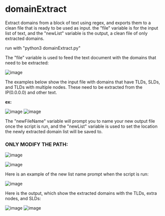 # domainExtract #
Extract domains from a block of text using regex, and exports them to a clean file that is ready to be used as input.
the "file" variable is for the input list of text, and the "newList" variable is the output, a clean file of only extracted domains.

run with "python3 domainExtract.py"

The "file" variable is used to feed the text document with the domains that need to be extracted:

![image](https://user-images.githubusercontent.com/10188810/132138767-da4c4335-ecc4-43c4-a17f-c0ef5276089b.png)

The examples below show the input file with domains that have TLDs, SLDs, and TLDs with multiple nodes. These need to be extracted from the IP(0.0.0.0) and other text.

**ex:**

![image](https://user-images.githubusercontent.com/10188810/132138789-a9c0c746-3d9f-4225-b196-2f19f36ac38f.png)
![image](https://user-images.githubusercontent.com/10188810/132138868-096aecee-5294-48ef-8df7-b859d4c93a91.png)


The "newFileName" variable will prompt you to name your new output file once the script is run, and the "newList" variable is used to set the location the newly extracted domain list will be saved to. 

### ONLY MODIFY THE PATH: ###

![image](https://user-images.githubusercontent.com/10188810/132139056-da51063a-36d2-4af0-be79-ce1be8cf4c2f.png)


![image](https://user-images.githubusercontent.com/10188810/132138993-5e2a49c4-b0a1-4a06-b82f-45403de70ba3.png)



Here is an example of the new list name prompt when the script is run:



![image](https://user-images.githubusercontent.com/10188810/132139164-854d6d66-b3cc-4712-a3cd-84490ac4ee5e.png)

Here is the output, which show the extracted domains with the TLDs, extra nodes, and SLDs:

![image](https://user-images.githubusercontent.com/10188810/132139288-c28514aa-db4c-4a77-a934-e6112df6061c.png)
![image](https://user-images.githubusercontent.com/10188810/132139317-c857c39b-ff16-4fbc-9275-cbf5a127843d.png)

